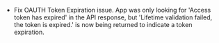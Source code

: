 * Fix OAUTH Token Expiration issue. App was only looking for 'Access token has expired' in the API response, but 'Lifetime validation failed, the token is expired.' is now being returned to indicate a token expiration.